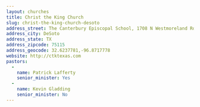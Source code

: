 ```yaml
---
layout: churches
title: Christ the King Church
slug: christ-the-king-church-desoto
address_street: The Canterbury Episcopal School, 1708 N Westmoreland Rd
address_city: DeSoto
address_state: TX
address_zipcode: 75115
address_geocode: 32.6237781,-96.8717778
website: http://ctktexas.com
pastors:
  -
    name: Patrick Lafferty
    senior_minister: Yes
  -
    name: Kevin Gladding
    senior_minister: No
---
```


